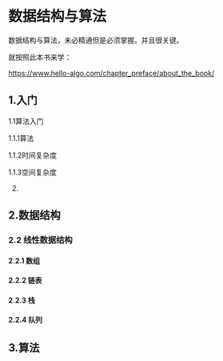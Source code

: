 # 数据结构与算法

数据结构与算法，未必精通但是必须掌握。并且很关键。

就按照此本书来学：

https://www.hello-algo.com/chapter_preface/about_the_book/

## 1.入门

1.1算法入门

1.1.1算法

1.1.2时间复杂度

1.1.3空间复杂度

2.

## 2.数据结构

### 2.2 线性数据结构

#### 2.2.1 数组

#### 2.2.2 链表

#### 2.2.3 栈

#### 2.2.4 队列

## 3.算法